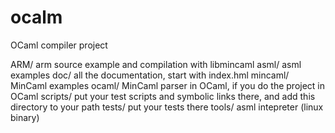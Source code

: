 # ocalm
OCaml compiler project

ARM/     arm source example and compilation with libmincaml
asml/    asml examples
doc/     all the documentation, start with index.hml
mincaml/ MinCaml examples
ocaml/   MinCaml parser in OCaml, if you do the project in OCaml
scripts/ put your test scripts and symbolic links there, and add this 
         directory to your path
tests/   put your tests there
tools/   asml intepreter (linux binary)
